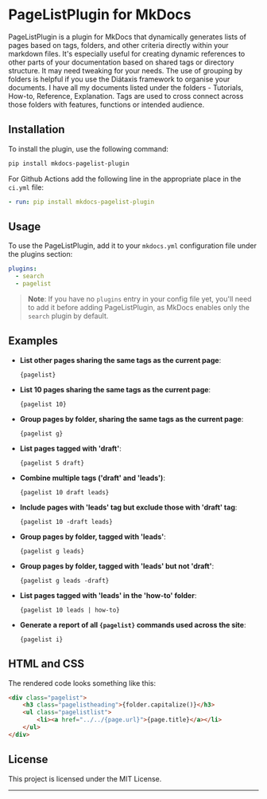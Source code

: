 # PageListPlugin for MkDocs

PageListPlugin is a plugin for MkDocs that dynamically generates lists of pages based on tags, folders, and other criteria directly within your markdown files. It's especially useful for creating dynamic references to other parts of your documentation based on shared tags or directory structure. It may need tweaking for your needs.  The use of grouping by folders is helpful if you use the Diátaxis framework to organise your documents.  I have all my documents listed under the folders - Tutorials, How-to, Reference, 
Explanation. Tags are used to cross connect across those folders with features, functions or intended audience. 


## Installation

To install the plugin, use the following command:

```bash
pip install mkdocs-pagelist-plugin
```

For Github Actions add the following line in the appropriate place in the `ci.yml` file:

```yaml
- run: pip install mkdocs-pagelist-plugin  
```


## Usage

To use the PageListPlugin, add it to your `mkdocs.yml` configuration file under the plugins section:

```yaml
plugins:
  - search
  - pagelist
```

> **Note**: If you have no `plugins` entry in your config file yet, you'll need to add it before adding PageListPlugin, as MkDocs enables only the `search` plugin by default.



## Examples


- **List other pages sharing the same tags as the current page**:
  ```
  {pagelist}
  ```

- **List 10 pages sharing the same tags as the current page**:
  ```
  {pagelist 10}
  ```

- **Group pages by folder, sharing the same tags as the current page**:
  ```
  {pagelist g}
  ```

- **List pages tagged with 'draft'**:
  ```
  {pagelist 5 draft}
  ```

- **Combine multiple tags ('draft' and 'leads')**:
  ```
  {pagelist 10 draft leads}
  ```

- **Include pages with 'leads' tag but exclude those with 'draft' tag**:
  ```
  {pagelist 10 -draft leads}
  ```

- **Group pages by folder, tagged with 'leads'**:
  ```
  {pagelist g leads}
  ```

- **Group pages by folder, tagged with 'leads' but not 'draft'**:
  ```
  {pagelist g leads -draft}
  ```

- **List pages tagged with 'leads' in the 'how-to' folder**:
  ```
  {pagelist 10 leads | how-to}
  ```

- **Generate a report of all `{pagelist}` commands used across the site**:
  ```
  {pagelist i}
  ```

## HTML and CSS

The rendered code looks something like this:

```html
<div class="pagelist">
	<h3 class="pagelistheading">{folder.capitalize()}</h3>
	<ul class="pagelistlist">
		<li><a href="../../{page.url}">{page.title}</a></li>
	</ul>
</div>
```

## License

This project is licensed under the MIT License.

---
